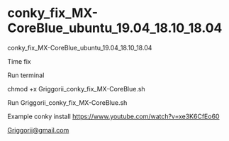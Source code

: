 # conky_fix_MX-CoreBlue_ubuntu_19.04_18.10_18.04
conky_fix_MX-CoreBlue_ubuntu_19.04_18.10_18.04

Time fix

Run terminal

chmod +x Griggorii_conky_fix_MX-CoreBlue.sh

Run Griggorii_conky_fix_MX-CoreBlue.sh

Example conky install https://www.youtube.com/watch?v=xe3K6CfEo60

Griggorii@gmail.com
